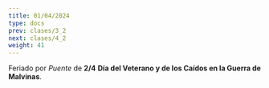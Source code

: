 ```yaml
---
title: 01/04/2024
type: docs
prev: clases/3_2
next: clases/4_2
weight: 41
---
```



Feriado por *Puente* de **2/4** **Día del Veterano y de los Caídos en la Guerra de Malvinas**.
